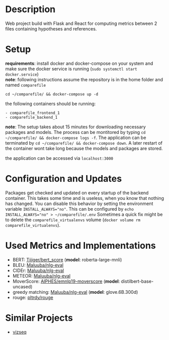 # Description

Web project build with Flask and React for computing metrics between 2 files containing hypotheses and references.

# Setup

**requirements**: install docker and docker-compose on your system and make sure
the docker service is running (`sudo systemctl start docker.service`)  
**note**: following instructions assume the repository is in the home folder and named `comparefile`

`cd ~/comparefile/ && docker-compose up -d`

the following containers should be running:

    - comparefile_frontend_1
    - comparefile_backend_1

**note**: The setup takes about 15 minutes for downloading necessary packages and models.
The process can be montitored by typing `cd ~/comparefile/ && docker-compose logs -f`.
The application can be terminated by `cd ~/comparefile/ && docker-compose down`.
A later restart of the container wont take long because the models and packages are stored.

the application can be accessed via `localhost:3000`

# Configuration and Updates

Packages get checked and updated on every startup of the backend container. This takes some time and is useless, when you know that nothing has changed.
You can disable this behavior by setting the environment variable `INSTALL_ALWAYS="no"`. This can be configured by `echo INSTALL_ALWAYS="no" > ~/comparefile/.env`
Sometimes a quick fix might be to delete the `comparefile_virtualenvs` volume (`docker volume rm comparefile_virtualenvs`).

# Used Metrics and Implementations
- BERT: [Tiiiger/bert_score](https://github.com/Tiiiger/bert_score) (**model**: roberta-large-mnli)
- BLEU: [Maluuba/nlg-eval](https://github.com/Maluuba/nlg-eval)
- CIDEr: [Maluuba/nlg-eval](https://github.com/Maluuba/nlg-eval)
- METEOR: [Maluuba/nlg-eval](https://github.com/Maluuba/nlg-eval)
- MoverScore: [AIPHES/emnlp19-moverscore](https://github.com/AIPHES/emnlp19-moverscore) (**model**: distilbert-base-uncased)
- greedy matching: [Maluuba/nlg-eval](https://github.com/Maluuba/nlg-eval) (**model**: glove.6B.300d)
- rouge: [pltrdy/rouge](https://github.com/pltrdy/rouge)

# Similar Projects
- [vizseq](https://github.com/facebookresearch/vizseq)

